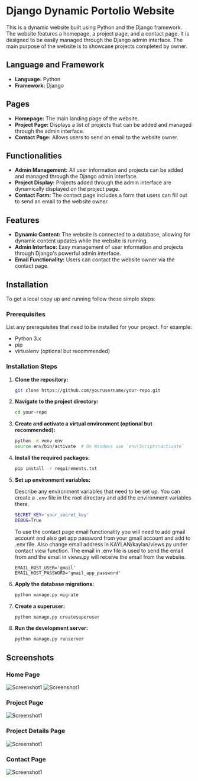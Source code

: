 # Django Dynamic Portolio Website

This is a dynamic website built using Python and the Django framework. The website features a homepage, a project page, and a contact page. It is designed to be easily managed through the Django admin interface. The main purpose of the website is to showcase projects completed by owner.

## Language and Framework

- **Language:** Python
- **Framework:** Django

## Pages

- **Homepage:** The main landing page of the website.
- **Project Page:** Displays a list of projects that can be added and managed through the admin interface.
- **Contact Page:** Allows users to send an email to the website owner.

## Functionalities

- **Admin Management:** All user information and projects can be added and managed through the Django admin interface.
- **Project Display:** Projects added through the admin interface are dynamically displayed on the project page.
- **Contact Form:** The contact page includes a form that users can fill out to send an email to the website owner.

## Features

- **Dynamic Content:** The website is connected to a database, allowing for dynamic content updates while the website is running.
- **Admin Interface:** Easy management of user information and projects through Django's powerful admin interface.
- **Email Functionality:** Users can contact the website owner via the contact page.

## Installation

To get a local copy up and running follow these simple steps:

### Prerequisites

List any prerequisites that need to be installed for your project. For example:

- Python 3.x
- pip
- virtualenv (optional but recommended)

### Installation Steps

1. **Clone the repository:**

    ```sh
    git clone https://github.com/yourusername/your-repo.git
    ```

2. **Navigate to the project directory:**

    ```sh
    cd your-repo
    ```

3. **Create and activate a virtual environment (optional but recommended):**

    ```sh
    python -m venv env
    source env/bin/activate  # On Windows use `env\Scripts\activate`
    ```

4. **Install the required packages:**

    ```sh
    pip install -r requirements.txt
    ```

5. **Set up environment variables:**

    Describe any environment variables that need to be set up. You can create a `.env` file in the root directory and add the environment variables there.

    ```sh
    SECRET_KEY='your_secret_key'
    DEBUG=True
    ```
    To use the contact page email functionality you will need to add gmail account and also get app password from your gmail account and add to .env file. Also change          email address in KAYLAN/kaylan/views.py under contact view function. The email in .env file is used to send the email from and the email in views.py will receive the 
    email from the website.
    ```
    EMAIL_HOST_USER='gmail'
    EMAIL_HOST_PASSWORD='gmail_app_password'
    ```

6. **Apply the database migrations:**

    ```sh
    python manage.py migrate
    ```

7. **Create a superuser:**

    ```sh
    python manage.py createsuperuser
    ```

8. **Run the development server:**

    ```sh
    python manage.py runserver
    ```




## Screenshots

### Home Page
![Screenshot1](projectImages/Image-1.png)
![Screenshot1](projectImages/image-2.png)

### Project Page
![Screenshot1](projectImages/image-3.png)

### Project Details Page
![Screenshot1](projectImages/image-4.png)

### Contact Page
![Screenshot1](projectImages/image-5.png)

